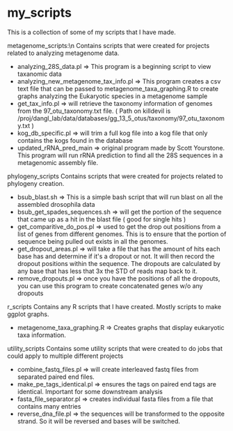 # my_scripts
This is a collection of some of my scripts that I have made. 

metagenome_scripts:\n
Contains scripts that were created for projects related to analyzing metagenome data.
  - analyzing_28S_data.pl => This program is a beginning script to view taxanomic data
  - analyzing_new_metagenome_tax_info.pl => This program creates a csv text file that can be passed to metagenome_taxa_graphing.R to create graphs analyzing the Eukaryotic species in a metagenome sample
  - get_tax_info.pl => will retrieve the taxonomy information of genomes from the 97_otu_taxonomy.txt file. ( Path on killdevil is /proj/dangl_lab/data/databases/gg_13_5_otus/taxonomy/97_otu_taxonomy.txt )
  - kog_db_specific.pl => will trim a full kog file into a kog file that only contains the kogs found in the database
  - updated_rRNA_pred_main => original program made by Scott Yourstone. This program will run rRNA prediction to find all the 28S sequences in a metagenomic assembly file.
 
 phylogeny_scripts
 Contains scripts that were created for projects related to phylogeny creation.
  - bsub_blast.sh => This is a simple bash script that will run blast on all the assembled drosophila data
  - bsub_get_spades_sequences.sh => will get the portion of the sequence that came up as a hit in the blast file ( good for single hits )
  - get_comparitive_do_pos.pl => used to get the drop out positions from a list of genes from different genomes. This is to ensure that the portion of sequence being pulled out exists in all the genomes. 
  - get_dropout_areas.pl => will take a file that has the amount of hits each base has and determine if it's a dropout or not. It will then record the dropout positions within the sequence. The dropouts are calculated by any base that has less that 3x the STD of reads map back to it.
  - remove_dropouts.pl => once you have the positions of all the dropouts, you can use this program to create concatenated genes w/o any dropouts
  
r_scripts
Contains any R scripts that I have created. Mostly scripts to make ggplot graphs.
  - metagenome_taxa_graphing.R => Creates graphs that display eukaryotic taxa information.
  
 utility_scripts
 Contains some utility scripts that were created to do jobs that could apply to multiple different projects
  - combine_fastq_files.pl => will create interleaved fastq files from separated paired end files.
  - make_pe_tags_identical.pl => ensures the tags on paired end tags are identical. Important for some downstream analysis
  - fasta_file_separator.pl => creates individual fasta files from a file that contains many entries
  - reverse_dna_file.pl => the sequences will be transformed to the opposite strand. So it will be reversed and bases will be switched.
